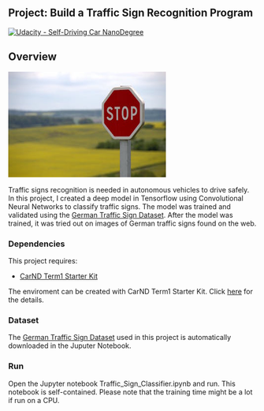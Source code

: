 ## Project: Build a Traffic Sign Recognition Program
[![Udacity - Self-Driving Car NanoDegree](https://s3.amazonaws.com/udacity-sdc/github/shield-carnd.svg)](http://www.udacity.com/drive)

Overview
---
![Stop Sign](img1_readme.jpg)

Traffic signs recognition is needed in autonomous vehicles to drive safely. In this project,  I created a deep model in Tensorflow using Convolutional Neural Networks to classify traffic signs. The model was  trained and validated using the [German Traffic Sign Dataset](http://benchmark.ini.rub.de/?section=gtsrb&subsection=dataset). After the model was trained, it was tried out on images of German traffic signs found on the web. 

### Dependencies
This project requires:

* [CarND Term1 Starter Kit](https://github.com/udacity/CarND-Term1-Starter-Kit)

The enviroment can be created with CarND Term1 Starter Kit. Click [here](https://github.com/udacity/CarND-Term1-Starter-Kit/blob/master/README.md) for the details.

### Dataset

The [German Traffic Sign Dataset](http://benchmark.ini.rub.de/?section=gtsrb&subsection=dataset) used in this project is automatically downloaded in the Juputer Notebook. 

### Run 

Open the Jupyter notebook Traffic_Sign_Classifier.ipynb and run. This notebook is self-contained. Please note that the training time might be a lot if run on a CPU. 




